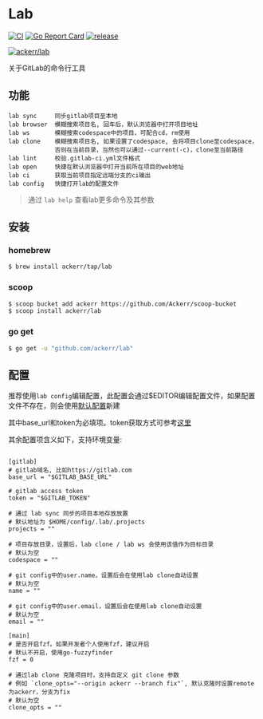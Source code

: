 # Lab

[![CI](https://github.com/Ackerr/lab/workflows/CI/badge.svg)](https://github.com/Ackerr/lab)
[![Go Report Card](https://goreportcard.com/badge/github.com/ackerr/lab)](https://goreportcard.com/report/github.com/ackerr/lab)
[![release](https://img.shields.io/github/v/release/ackerr/lab.svg)](https://github.com/ackerr/lab/releases)

[![ackerr/lab](https://res.cloudinary.com/marcomontalbano/image/upload/v1606925692/video_to_markdown/images/youtube--qqKW9SQqjF0-c05b58ac6eb4c4700831b2b3070cd403.jpg)](https://www.youtube.com/watch?v=qqKW9SQqjF0 "ackerr/lab")

关于GitLab的命令行工具

## 功能

```
lab sync     同步gitlab项目至本地
lab browser  模糊搜索项目名, 回车后，默认浏览器中打开项目地址
lab ws       模糊搜索codespace中的项目，可配合cd，rm使用
lab clone    模糊搜索项目名, 如果设置了codespace, 会将项目clone至codespace，
             否则在当前目录，当然也可以通过--current(-c)，clone至当前路径
lab lint     校验.gitlab-ci.yml文件格式
lab open     快捷在默认浏览器中打开当前所在项目的web地址
lab ci       获取当前项目指定远端分支的ci输出
lab config   快捷打开lab的配置文件
```

> 通过 `lab help` 查看lab更多命令及其参数

## 安装

### homebrew

```bash
$ brew install ackerr/tap/lab
```

### scoop

```bash
$ scoop bucket add ackerr https://github.com/Ackerr/scoop-bucket
$ scoop install ackerr/lab
```

### go get

```bash
$ go get -u "github.com/ackerr/lab"
```

## 配置

推荐使用`lab config`编辑配置，此配置会通过$EDITOR编辑配置文件，如果配置文件不存在，则会使用[默认配置](https://github.com/Ackerr/lab/blob/master/config.toml)新建

其中base_url和token为必填项。token获取方式可参考[这里](https://docs.gitlab.com/ee/user/profile/personal_access_tokens.html#creating-a-personal-access-token)

其余配置项含义如下，支持环境变量:

```
 
[gitlab]
# gitlab域名, 比如https://gitlab.com
base_url = "$GITLAB_BASE_URL"

# gitlab access token
token = "$GITLAB_TOKEN"

# 通过 lab sync 同步的项目本地存放放置
# 默认地址为 $HOME/config/.lab/.projects
projects = ""

# 项目存放目录，设置后，lab clone / lab ws 会使用该值作为目标目录
# 默认为空
codespace = ""

# git config中的user.name，设置后会在使用lab clone自动设置
# 默认为空
name = ""

# git config中的user.email，设置后会在使用lab clone自动设置
# 默认为空
email = ""

[main]
# 是否开启fzf。如果开发者个人使用fzf，建议开启
# 默认不开启，使用go-fuzzyfinder
fzf = 0

# 通过lab clone 克隆项目时，支持自定义 git clone 参数
# 例如 `clone_opts="--origin ackerr --branch fix"`, 默认克隆时设置remote为ackerr，分支为fix
# 默认为空
clone_opts = ""
```
